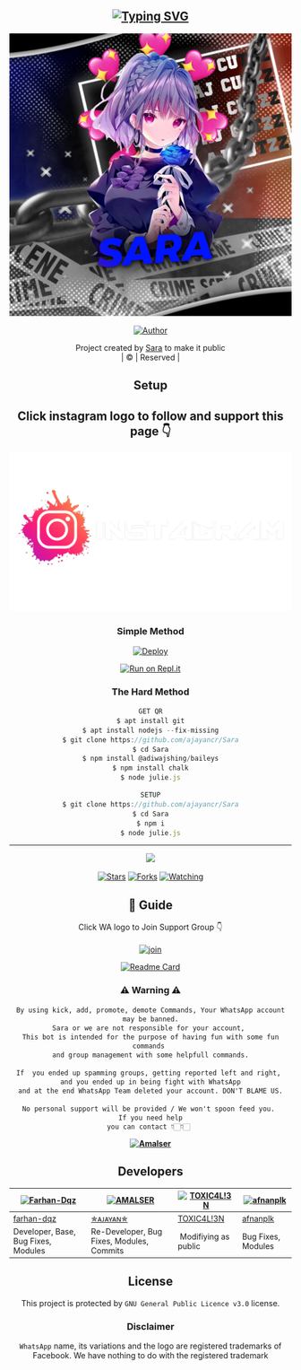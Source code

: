 <div align="center">

## [![Typing SVG](https://readme-typing-svg.herokuapp.com?font=Lemon+milk&color=F70000&lines=Welcome+to+Sara+WA+Bot+repo;Created+by+Ajayan;This+is+a+Bgm+sticker+bot;With+more+features)](https://git.io/typing-svg)

 </a>
</p>
<div align="center">
  <p align="center">
<img src=photo/amalser.png>
</p>
  <p align="center">
<a href="https://github.com/ajayancr"><img title="Author" src="https://img.shields.io/badge/Author-✯ᴀᴊᴀʏᴀɴ✯-ajayancr/Sara?color=blue&style=for-the-badge&logo=whatsapp"></a>
</p>
</div>
<p align="center">
Project created by <a href="https://github.com/ajayancr">Sara</a> to make it public
    <br>
       | © |
        Reserved |
    <br> 
</p>

## Setup
<div align="center"> 


## Click instagram logo to follow and support this page 👇

 [![ANY DOUBT REFER IT](instagram.png)](https://instagram.com/_aj_cutzz?utm_medium=copy_link)


  ### Simple Method
  
[![Deploy](https://www.herokucdn.com/deploy/button.svg)](https://heroku.com/deploy?template=https://github.com/ajayancr/Sara) 
  
[![Run on Repl.it](https://repl.it/badge/github/quiec/whatsAlfa)](https://replit.com/@Amalser/Amalser)
  
### The Hard Method
```js
GET QR
$ apt install git
$ apt install nodejs --fix-missing
$ git clone https://github.com/ajayancr/Sara
$ cd Sara
$ npm install @adiwajshing/baileys
$ npm install chalk
$ node julie.js
```
      
```js
SETUP
$ git clone https://github.com/ajayancr/Sara
$ cd Sara
$ npm i
$ node julie.js
```

----

  <p align="center">
  <a href="httsp://github.com/ajayancr/Sara">
    
<a href="https://github.com/ajayancr/followers">
<img src="https://img.shields.io/github/repo-size/ajayancr/Sara?color=green&label=Repo%20total%20size&style=plastic">
<p align="center">
<a href="https://github.com/ajayancr/followers"
<img title="Followers" src="https://img.shields.io/github/followers/ajayancr?color=blue&style=flat-square"></a>
<a href="https://github.com/ajayancr/Sara/stargazers/"><img title="Stars" src="https://img.shields.io/github/stars/ajayancr/Sara?color=blue&style=flat-square"></a>
<a href="https://github.com/ajayancr/Sara/network/members"><img title="Forks" src="https://img.shields.io/github/forks/ajayancr/Sara?color=blue&style=flat-square"></a>
<a href="https://github.com/ajayancr/Sara/watchers"><img title="Watching" src="https://img.shields.io/github/watchers/ajayancr/Sara?label=Watchers&color=blue&style=flat-square"></a>
</p>

## 📢 Guide
Click WA logo to Join Support Group 👇
    <br>
<br>
  [![join](https://github.com/Alien-alfa/PublicBot/blob/main/wlogo.svg.png)](https://chat.whatsapp.com/D3AtxKioDPdJkoBqVHtDRT)
  <div align="center">
       
  [![Readme Card](https://github-readme-stats.vercel.app/api/pin/?username=ajayancr&repo=Sara&theme=nightowl)](https://github.com/ajayancr/Sara)
  </div>
    
### ⚠ Warning ⚠

```
By using kick, add, promote, demote Commands, Your WhatsApp account may be banned.
Sara or we are not responsible for your account, 
This bot is intended for the purpose of having fun with some fun commands 
and group management with some helpfull commands.

If  you ended up spamming groups, getting reported left and right, 
and you ended up in being fight with WhatsApp
and at the end WhatsApp Team deleted your account. DON'T BLAME US.

No personal support will be provided / We won't spoon feed you. 
If you need help
you can contact 👇🏻👇🏻 
```
**[![Amalser](https://www.linkpicture.com/q/WHTSPP-LOGO.png)](http://wa.me/918281440156?text=Can%20you%20help%20bro)**

## Developers
  <div align="center">
    
  [![Farhan-Dqz](https://github.com/farhan-dqz.png?size=100)](https://github.com/farhan-dqz) | [![AMALSER](https://github.com/ajayancr.png?size=100)](https://github.com/ajayancr) |  [![TOXIC4L!3N](https://github.com/Alien-alfa.png?size=100)](https://github.com/AI-VIKI) | [![afnanplk](https://github.com/afnanplk.png?size=100)](https://github.com/afnanplk) 
----|----|----|----
[farhan-dqz](https://github.com/farhan-dqz) | [✯ᴀᴊᴀʏᴀɴ✯](https://github.com/ajayancr) | [TOXIC4L!3N](https://github.com/AI-VIKI) | [afnanplk](https://github.com/afnanplk) 
Developer, Base, Bug Fixes, Modules| Re-Developer, Bug Fixes, Modules, Commits |  Modifiying  as   public | Bug Fixes, Modules 
  </div>
    


## License
This project is protected by `GNU General Public Licence v3.0` license.

### Disclaimer
`WhatsApp` name, its variations and the logo are registered trademarks of Facebook. We have nothing to do with the registered trademark
